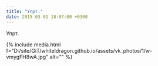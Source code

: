 ```yaml
---
title: "Упрт."
date: 2015-03-01 18:07:00 +0300
---
```


Упрт.

{% include media.html f="D:/site/GiT/whiteldragon.github.io/assets/vk_photos/1/w-vmygFH8wA.jpg" alt="" %}
